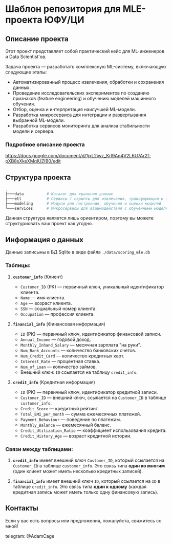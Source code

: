 # Шаблон репозитория для MLE-проекта ЮФУ/ЦИ

## Описание проекта
Этот проект представляет собой практический кейс для ML-инженеров и Data Scientist'ов. 

Задача проекта — разработать комплексную ML-систему, включающую следующие этапы:
- Автоматизированный процесс извлечения, обработки и сохранения данных.
- Проведение исследовательских экспериментов по созданию признаков (feature engineering) и обучению моделей машинного обучения.
- Отбор, оценка и интерпретация наилучшей ML-модели.
- Разработка микросервиса для интеграции и развертывания выбранной ML-модели.
- Разработка сервисов мониторинга для анализа стабильности модели и сервера.

### Подробное описание проекта
https://docs.google.com/document/d/1jxL2iwz_Krl9An4V2L6U7Ar2f-pXB8sXkeXMqIUZIB0/edit

## Структура проекта

```bash
.
├───data          # Каталог для хранения данных
├───etl           # Сервисы / скрипты для извлечения, трансформации и загрузки данных
├───modeling      # Модули для построения, обучения и оценки моделей
└───services      # Микросервисы для взаимодействия с обученными моделями
```

Данная структура является лишь ориентиром, поэтому вы можете структуриовать ваш проект как угодно.

## Информация о данных
Данные записыны в БД Sqlite в виде файла `./data/scoring_mle.db`

### Таблицы:
1. **`customer_info`** (Клиент)
   - `Customer_ID` (PK) — первичный ключ, уникальный идентификатор клиента.
   - `Name` — имя клиента.
   - `Age` — возраст клиента.
   - `SSN` — социальный номер клиента.
   - `Occupation` — профессия клиента.

2. **`financial_info`** (Финансовая информация)
   - `ID` (PK) — первичный ключ, идентификатор финансовой записи.
   - `Annual_Income` — годовой доход.
   - `Monthly_Inhand_Salary` — месячная зарплата "на руки".
   - `Num_Bank_Accounts` — количество банковских счетов.
   - `Num_Credit_Card` — количество кредитных карт.
   - `Interest_Rate` — процентная ставка.
   - `Num_of_Loan` — количество займов.
   - Внешний ключ: `ID` ссылается на таблицу `credit_info`.

3. **`credit_info`** (Кредитная информация)
   - `ID` (PK) — первичный ключ, идентификатор кредитной записи.
   - `Customer_ID` — внешний ключ, ссылается на `Customer_ID` в таблице `customer_info`.
   - `Credit_Score` — кредитный рейтинг.
   - `Total_EMI_per_month` — сумма ежемесячных платежей.
   - `Payment_Behaviour` — поведение по платежам.
   - `Monthly_Balance` — ежемесячный баланс.
   - `Credit_Utilization_Ratio` — коэффициент использования кредита.
   - `Credit_History_Age` — возраст кредитной истории.

### Связи между таблицами:
1. **`credit_info`** имеет внешний ключ `Customer_ID`, который ссылается на `Customer_ID` в таблице `customer_info`. Это связь типа **один ко многим** (один клиент может иметь несколько кредитных записей).
   
2. **`financial_info`** имеет внешний ключ `ID`, который ссылается на `ID` в таблице `credit_info`. Это связь типа **один к одному** (каждая кредитная запись может иметь только одну финансовую запись).

## Контакты
Если у вас есть вопросы или предложения, пожалуйста, свяжитесь со мной!

telegram: @AdamCage
